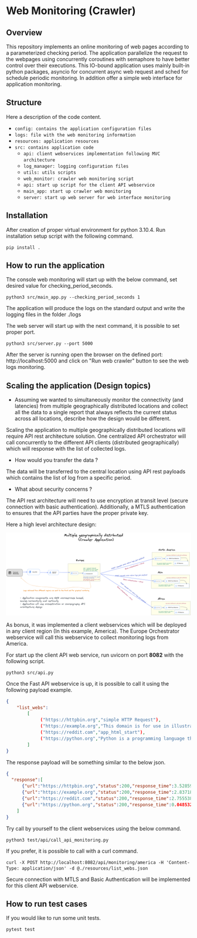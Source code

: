 # Web Monitoring (Crawler)

## Overview
This repository implements an online monitoring of web pages according to a parameterized checking period. 
The application parallelize the request to the webpages using concurrently coroutines with semaphore to have better control over their executions. 
This IO-bound application uses mainly built-in python packages, asyncio for concurrent async web request and sched for schedule periodic monitoring.
In addition offer a simple web interface for application monitoring.

## Structure

Here a description of the code content.

- `config: contains the application configuration files`
- `logs: file with the web monitoring information`
- `resources: application resources`
- `src: contains application code`
  - `api: client webservices implementation following MVC architecture`
  - `log_manager: logging configuration files`
  - `utils: utils scripts`
  - `web_monitor: crawler web monitoring script`
  - `api: start up script for the client API webservice `
  - `main_app: start up crawler web monitoring`
  - `server: start up web server for web interface monitoring`


## Installation

After creation of proper virtual environment for python 3.10.4.
Run installation setup script with the following command.

```console
pip install .
```

## How to run the application

The console web monitoring will start up with the below command, set desired value for checking_period_seconds. 
```console
python3 src/main_app.py --checking_period_seconds 1
```
The application will produce the logs on the standard output and write the logging files in the folder ./logs


The web server will start up with the next command, it is possible to set proper port. 

```console
python3 src/server.py --port 5000
```
After the server is running open the browser on the defined port: http://localhost:5000 and click on "Run web crawler" button to see the web logs monitoring.


## Scaling the application (Design topics)

- Assuming we wanted to simultaneously monitor the connectivity (and latencies) from 
multiple geographically distributed locations and collect all the data to a single 
report that always reflects the current status across all locations, describe how 
the design would be different. 

Scaling the application to multiple geographically distributed locations will require API rest architecture solution. 
One centralized API orchestrator will call concurrently to the different API clients (distributed geographically) which will response with the list of collected logs.

- How would you transfer the data ?

The data will be transferred to the central location using API rest payloads which contains the list of log from a specific period.

- What about security concerns ?

The API rest architecture will need to use encryption at transit level (secure connection with basic authentication). 
Additionally, a MTLS authentication to ensures that the API parties have the proper private key.


Here a high level architecture design:

![img.png](resources/crawler-architecture.png)

As bonus, it was implemented a client webservices which will be deployed in any client region (In this example, America).
The Europe Orchestrator webservice will call this webservice to collect monitoring logs from America.

For start up the client API web service, run uvicorn on port **8082** with the following script.

```console
python3 src/api.py 
```

Once the Fast API webservice is up, it is possible to call it using the following payload example.

```json
{
    "list_webs":
        [
             ("https://httpbin.org","simple HTTP Request"),
             ("https://example.org","This domain is for use in illustrative examples in documents."),
             ("https://reddit.com","app_html_start"),
             ("https://python.org","Python is a programming language that lets you work quickly")
        ]
}
```
The response payload will be something similar to the below json.

```json
{ 
  "response":[
      {"url":"https://httpbin.org","status":200,"response_time":3.528594970703125e-05,"content_verification":"CORRECT_CONTENT"},
      {"url":"https://example.org","status":200,"response_time":2.8371810913085938e-05,"content_verification":"CORRECT_CONTENT"},
      {"url":"https://reddit.com","status":200,"response_time":2.7555389404296875,"content_verification":"CORRECT_CONTENT"},
      {"url":"https://python.org","status":200,"response_time":0.048532962799072266,"content_verification":"CORRECT_CONTENT"}
    ]
}
```

Try call by yourself to the client webservices using the below command.

```console
python3 test/api/call_api_monitoring.py
```

If you prefer, it is possible to call with a curl command.

```console
curl -X POST http://localhost:8082/api/monitoring/america -H 'Content-Type: application/json' -d @./resources/list_webs.json
```

Secure connection with MTLS and Basic Authentication will be implemented for this client API webservice.

## How to run test cases

If you would like to run some unit tests.

```console
pytest test
```
